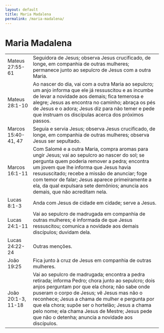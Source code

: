 ```yaml
---
layout: default
title: Maria Madalena
permalink: /maria-madalena/
---
```


# Maria Madalena

|    |     |
|:---|:---|
| Mateus 27:55-61 | Seguidora de Jesus; observa Jesus crucificado, de longe, em companhia de outras mulheres; permanece junto ao sepulcro de Jesus com a outra Maria. |
| Mateus 28:1-10 | Ao nascer do dia, vai com a outra Maria ao sepulcro; um anjo informa que ele já ressuscitou e as incumbe de levar a novidade aos demais; fica temerosa e alegre; Jesus as encontra no caminho; abraça os pés de Jesus e o adora; Jesus diz para não temer e pede que instruam os discípulas acerca dos próximos passos. |
| Marcos 15:40-41, 47 | Seguia e servia Jesus; observa Jesus crucificado, de longe, em companhia de outras mulheres; observa Jesus ser sepultado. |
| Marcos 16:1-11 | Com Salomé e a outra Maria, compra aromas para ungir Jesus; vai ao sepulcro ao nascer do sol; se pergunta quem poderia remover a pedra; encontra um jovem que lhe informa que Jesus havia resususcitado; recebe a missão de anunciar; foge com temor de falar; Jesus aparece primeiramente a ela, da qual expulsara sete demônios; anuncia aos demais, que não acreditam nela.  |
| Lucas 8:1-3 | Anda com Jesus de cidade em cidade; serve a Jesus. |
| Lucas 24:1-11 | Vai ao sepulcro de madrugada em companhia de outras mulheres; é informada de que Jesus ressuscitou; comunica a novidade aos demais discípulos; duvidam dela. |
| Lucas 24:22-24 | Outras menções. |
| João 19:25 | Fica junto à cruz de Jesus em companhia de outras mulheres. |
| João 20:1-3, 11-18 | Vai ao sepulcro de madrugada; encontra a pedra retirada; informa Pedro; chora junto ao sepulcro; dois anjos perguntam por que ela chora; não sabe onde puseram o corpo de Jesus; vê Jesus mas não o reconhece; Jesus a chama de mulher e pergunta por que ela chora; supõe ser o hortelão; Jesus a chama pelo nome; ela chama Jesus de Mestre; Jesus pede que não o detenha; anuncia a novidade aos discípulos.  |

 
